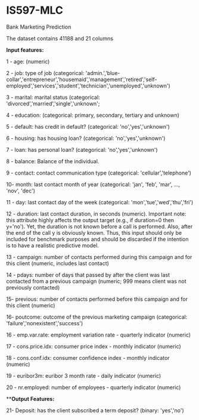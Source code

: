 # IS597-MLC
Bank Marketing Prediction

The dataset contains 41188 and 21 columns

**Input features:**

1 - age: (numeric)

2 - job: type of job (categorical: 'admin.','blue-collar','entrepreneur','housemaid','management','retired','self-employed','services','student','technician','unemployed','unknown')

3 - marital: marital status (categorical: 'divorced','married','single','unknown'; 

4 - education: (categorical: primary, secondary, tertiary and unknown)

5 - default: has credit in default? (categorical: 'no','yes','unknown')

6 - housing: has housing loan? (categorical: 'no','yes','unknown')

7 - loan: has personal loan? (categorical: 'no','yes','unknown')

8 - balance: Balance of the individual.

9 - contact: contact communication type (categorical: 'cellular','telephone')

10- month: last contact month of year (categorical: 'jan', 'feb', 'mar', ..., 'nov', 'dec')

11 - day: last contact day of the week (categorical: 'mon','tue','wed','thu','fri')

12 - duration: last contact duration, in seconds (numeric). Important note: this attribute highly affects the output target (e.g., if duration=0 then y='no'). Yet, the duration is not known before a call is performed. Also, after the end of the call y is obviously known. Thus, this input should only be included for benchmark purposes and should be discarded if the intention is to have a realistic predictive model.

13 - campaign: number of contacts performed during this campaign and for this client (numeric, includes last contact)

14 - pdays: number of days that passed by after the client was last contacted from a previous campaign (numeric; 999 means client was not previously contacted)

15- previous: number of contacts performed before this campaign and for this client (numeric)

16- poutcome: outcome of the previous marketing campaign (categorical: 'failure','nonexistent','success')

16 - emp.var.rate: employment variation rate - quarterly indicator (numeric)

17 - cons.price.idx: consumer price index - monthly indicator (numeric) 

18 - cons.conf.idx: consumer confidence index - monthly indicator (numeric) 

19 - euribor3m: euribor 3 month rate - daily indicator (numeric)

20 - nr.employed: number of employees - quarterly indicator (numeric)


****Output Features:**

21- Deposit: has the client subscribed a term deposit? (binary: 'yes','no')
